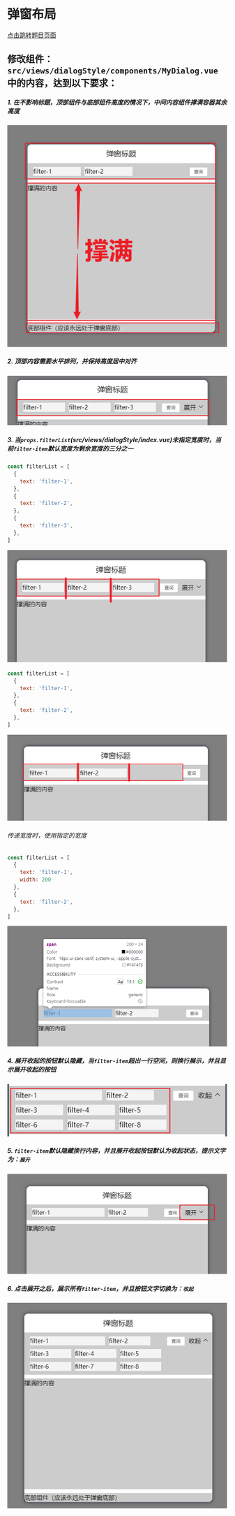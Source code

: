 # 弹窗布局

[点击跳转题目页面](/#/dialogStyle)

## 修改组件：`src/views/dialogStyle/components/MyDialog.vue` 中的内容，达到以下要求：

##### 1. 在不影响标题，顶部组件与底部组件高度的情况下，中间内容组件撑满容器其余高度
   ![](./images/contentHeight.png)

##### 2. 顶部内容需要水平排列，并保持高度居中对齐
   ![](./images/top-range.png)

##### 3. 当`props.filterList`(src/views/dialogStyle/index.vue)未指定宽度时，当前`filter-item`默认宽度为剩余宽度的三分之一
   ```js
   const filterList = [
     {
       text: 'filter-1',
     },
     {
       text: 'filter-2',
     },
     {
       text: 'filter-3',
     },
   ]
   ```
   ![](./images/top-3-1.png)
   ```javascript
   const filterList = [
     {
       text: 'filter-1',
     },
     {
       text: 'filter-2',
     },
   ]
   ```
   ![](./images/top-3-2.png)
###### 传递宽度时，使用指定的宽度
   ```js
   const filterList = [
     {
       text: 'filter-1',
       width: 200
     },
     {
       text: 'filter-2',
     },
   ]
   ```
   ![](./images/top-3-3.png)

##### 4. 展开收起的按钮默认隐藏，当`filter-item`超出一行空间，则换行展示，并且显示展开收起的按钮
![](./images/top-filter-item-more.png)

##### 5. `filter-item`默认隐藏换行内容，并且展开收起按钮默认为收起状态，提示文字为：`展开`
   ![](./images/top-more-close.png)

##### 6. 点击展开之后，展示所有`filter-item`，并且按钮文字切换为：`收起`
   ![](./images/top-more-open.png)
